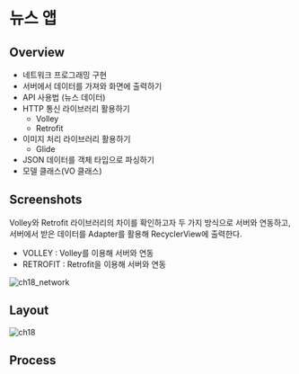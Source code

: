 # 뉴스 앱
## Overview
* 네트워크 프로그래밍 구현
* 서버에서 데이터를 가져와 화면에 출력하기
* API 사용법 (뉴스 데이터)
* HTTP 통신 라이브러리 활용하기
  * Volley
  * Retrofit
* 이미지 처리 라이브러리 활용하기
  * Glide
* JSON 데이터를 객체 타입으로 파싱하기
* 모델 클래스(VO 클래스)

## Screenshots
Volley와 Retrofit 라이브러리의 차이를 확인하고자 두 가지 방식으로 서버와 연동하고, 서버에서 받은 데이터를 Adapter를 활용해 RecyclerView에 출력한다.
* VOLLEY : Volley를 이용해 서버와 연동  
* RETROFIT : Retrofit을 이용해 서버와 연동  

![ch18_network](https://user-images.githubusercontent.com/86085387/155841127-a98206ae-be28-4690-aed2-155adab01e56.gif)


## Layout
![ch18](https://user-images.githubusercontent.com/86085387/155844836-fface18e-4a88-490c-970f-fd62b365afb7.jpg)

## Process
